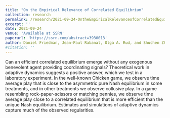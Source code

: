 ```yaml
---
title: "On the Empirical Relevance of Correlated Equilibrium"
collection: research
permalink: /research/2021-09-24-OntheEmpiricalRelevanceofCorrelatedEquilibrium
excerpt: ''
date: 2021-09-24
venue: 'Available at SSRN'
paperurl: 'https://ssrn.com/abstract=3930013'
author: Daniel Friedman, Jean-Paul Rabanal, Olga A. Rud, and Shuchen Zhao
#citation: ''
---
```


Can an efficient correlated equilibrium emerge without any exogenous benevolent agent providing coordinating signals? Theoretical work in adaptive dynamics suggests a positive answer, which we test in a laboratory experiment. In the well-known Chicken game, we observe time average play that is close to the asymmetric pure Nash equilibrium in some treatments, and in other treatments we observe collusive play. In a game resembling rock-paper-scissors or matching pennies, we observe time average play close to a correlated equilibrium that is more efficient than the unique Nash equilibrium. Estimates and simulations of adaptive dynamics capture much of the observed regularities.
